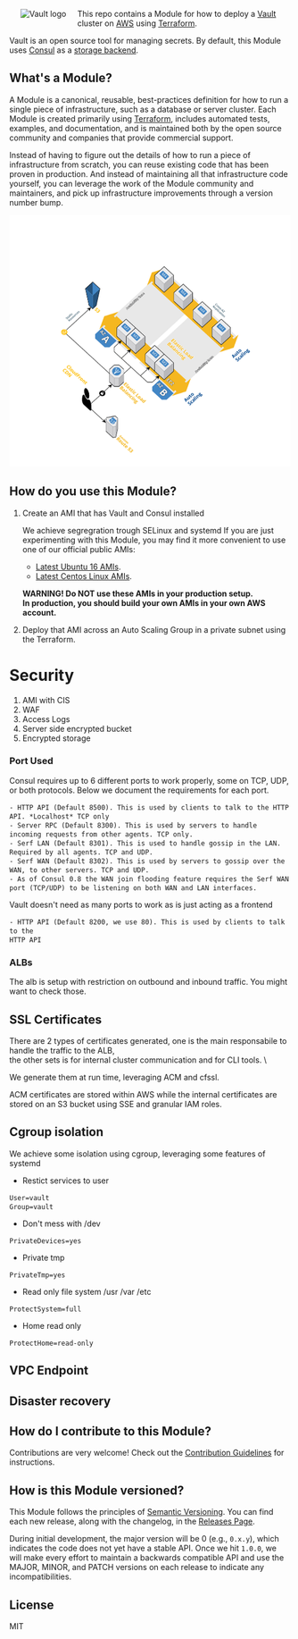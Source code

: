 
<p style="float: left; clear: left">
<img src="https://encrypted-tbn0.gstatic.com/images?q=tbn:ANd9GcRHLTextHYXdcp0QiGpmIGqrX9BrmRh64M-942raoUTiO5Z9jiLjA" align="left" hspace="20"
     title="Vault logo" width="" height="">
</p>


This repo contains a Module for how to deploy a
[Vault](https://www.vaultproject.io/) cluster on [AWS](https://aws.amazon.com/)
using [Terraform](https://www.terraform.io/). 


Vault is an open source tool for managing secrets.
By default, this Module uses [Consul](https://www.consul.io) as a [storage
backend](https://www.vaultproject.io/docs/configuration/storage/index.html). 



## What's a Module?

A Module is a canonical, reusable, best-practices definition for how to run a single piece of infrastructure, such 
as a database or server cluster. Each Module is created primarily using [Terraform](https://www.terraform.io/), 
includes automated tests, examples, and documentation, and is maintained both by the open source community and 
companies that provide commercial support. 

Instead of having to figure out the details of how to run a piece of infrastructure from scratch, you can reuse 
existing code that has been proven in production. And instead of maintaining all that infrastructure code yourself, 
you can leverage the work of the Module community and maintainers, and pick up infrastructure improvements through
a version number bump.

<p align="center">
  <img src="./_docs/architecture.png" alt="Architecture example"
       width="754" height="450">
</p>

 
## How do you use this Module?

1. Create an AMI that has Vault and Consul installed

   We achieve segregration trough SELinux and systemd
   If you are just experimenting with this Module, you may find it more convenient to use one of our 	official public AMIs:
   - [Latest Ubuntu 16 AMIs]().
   - [Latest Centos Linux AMIs]().
   
   **WARNING! Do NOT use these AMIs in your production setup.<br>
  	In production, you should build your own AMIs in your 
     own AWS account.**

1. Deploy that AMI across an Auto Scaling Group in a private subnet using the Terraform. 

# Security

1. AMI with CIS
2. WAF
3. Access Logs
4. Server side encrypted bucket
5. Encrypted storage

### Port Used

Consul requires up to 6 different ports to work properly, some on TCP, UDP, or both protocols. Below we document the requirements for each port.
    
    - HTTP API (Default 8500). This is used by clients to talk to the HTTP API. *Localhost* TCP only
    - Server RPC (Default 8300). This is used by servers to handle incoming requests from other agents. TCP only.
    - Serf LAN (Default 8301). This is used to handle gossip in the LAN. Required by all agents. TCP and UDP.
    - Serf WAN (Default 8302). This is used by servers to gossip over the WAN, to other servers. TCP and UDP. 
    - As of Consul 0.8 the WAN join flooding feature requires the Serf WAN port (TCP/UDP) to be listening on both WAN and LAN interfaces. 

Vault doesn't need as many ports to work as is just acting as a frontend

    - HTTP API (Default 8200, we use 80). This is used by clients to talk to the
    HTTP API

### ALBs

The alb is setup with restriction on outbound and inbound traffic. You might
want to check those.

## SSL Certificates

There are 2 types of certificates generated, one is the main responsabile to
handle the traffic to the ALB, \
the other sets is for internal cluster communication and for CLI tools. \

We generate them at run time, leveraging ACM and cfssl.

ACM certificates are stored within AWS while the internal certificates are
stored on an S3 bucket using SSE and granular IAM roles.


## Cgroup isolation

We achieve some isolation using cgroup, leveraging some features of systemd

- Restict services to user
```
User=vault
Group=vault
```

- Don't mess with /dev
```
PrivateDevices=yes
```

- Private tmp
```
PrivateTmp=yes
```

- Read only file system /usr /var /etc
```
ProtectSystem=full
```

- Home read only
```
ProtectHome=read-only
```

## VPC Endpoint


## Disaster recovery

## How do I contribute to this Module?

Contributions are very welcome! Check out the [Contribution Guidelines]() for instructions.

## How is this Module versioned?

This Module follows the principles of [Semantic Versioning](http://semver.org/). You can find each new release, 
along with the changelog, in the [Releases Page](../../releases). 

During initial development, the major version will be 0 (e.g., `0.x.y`), which indicates the code does not yet have a 
stable API. Once we hit `1.0.0`, we will make every effort to maintain a backwards compatible API and use the MAJOR, 
MINOR, and PATCH versions on each release to indicate any incompatibilities. 

## License

MIT
	
